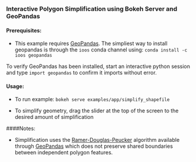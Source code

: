 ### Interactive Polygon Simplification using Bokeh Server and GeoPandas

#### Prerequisites:
- This example requires [GeoPandas](http://geopandas.org). The simpliest way to install geopandas is through the `ioos` conda channel using:
`conda install -c ioos geopandas`

To verify GeoPandas has been installed, start an interactive python session and type `import geopandas` to confirm it imports without error. 

#### Usage:
- To run example:
`bokeh serve examples/app/simplify_shapefile`

- To simplify geometry, drag the slider at the top of the screen to the desired amount of simplification

####Notes:

- Simplification uses the [Ramer-Douglas-Peucker](https://en.wikipedia.org/wiki/Ramer%E2%80%93Douglas%E2%80%93Peucker_algorithm) algorithm available through [GeoPandas](http://geopandas.org) which does not preserve shared boundaries between independent polygon features.
